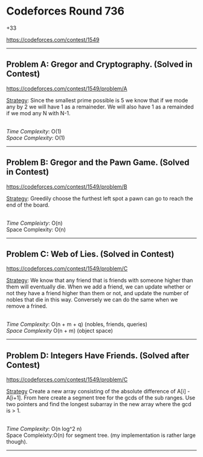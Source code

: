 # Codeforces Round 736
+33

https://codeforces.com/contest/1549


---

## Problem A: Gregor and Cryptography. (Solved in Contest)
https://codeforces.com/contest/1549/problem/A

<ins>Strategy</ins>: Since the smallest prime possible is 5 we know that if we mode any by 2 we will have 1 as a remaineder. We will also have 1 as a remainded if we mod any N with N-1.

<br>
<i>Time Complexity</i>: O(1)
<br>
<i>Space Complexity</i>: O(1)
<br>

--- 

## Problem B: Gregor and the Pawn Game. (Solved in Contest)
https://codeforces.com/contest/1549/problem/B

<ins>Strategy</ins>: Greedily choose the furthest left spot a pawn can go to reach the end of the board.

<br>
<i>Time Compleixty</i>: O(n)
<br>
</i>Space Complexity</i>: O(n)

--- 

## Problem C: Web of Lies. (Solved in Contest)
https://codeforces.com/contest/1549/problem/C

<ins>Strategy</ins>: We know that any friend that is friends with someone higher than them will eventually die. When we add a friend, we can update whether or not they have a friend higher than them or not, and update the number of nobles that die in this way. Conversely we can do the same when we remove a frined.

<br>
<i>Time Complexity</i>: O(n + m + q) (nobles, friends, queries)
<br>
<i>Space Complexity</i> O(n + m) (object space)

---

## Problem D: Integers Have Friends. (Solved after Contest)
https://codeforces.com/contest/1549/problem/C

<ins>Strategy</ins> Create a new array consisting of the absolute difference of A[i] - A[i+1]. From here create a segment tree for the gcds of the sub ranges. Use two pointers and find the longest subarray in the new array where the gcd is > 1.

<br>
<i>Time Complexity</i>: O(n log^2 n)
<br>
</i>Space Compleixty</i>:O(n) for segment tree. (my implementation is rather large though).

---
